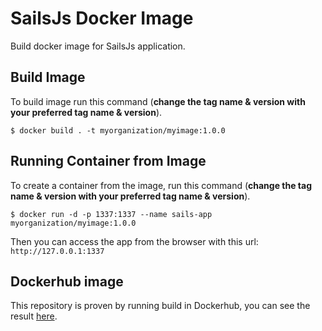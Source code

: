 # SailsJs Docker Image

Build docker image for SailsJs application.

## Build Image
To build image run this command (__change the tag name & version with your preferred tag name & version__).

`$ docker build . -t myorganization/myimage:1.0.0`

## Running Container from Image

To create a container from the image, run this command (__change the tag name & version with your preferred tag name & version__).

`$ docker run -d -p 1337:1337 --name sails-app myorganization/myimage:1.0.0`

Then you can access the app from the browser with this url: `http://127.0.0.1:1337`

## Dockerhub image

This repository is proven by running build in Dockerhub, you can see the result [here](https://hub.docker.com/r/namikazebadri/sailsjs-app).

